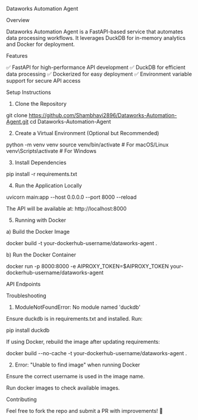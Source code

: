 Dataworks Automation Agent

Overview

Dataworks Automation Agent is a FastAPI-based service that automates data processing workflows. It leverages DuckDB for in-memory analytics and Docker for deployment.

Features

✅ FastAPI for high-performance API development
✅ DuckDB for efficient data processing
✅ Dockerized for easy deployment
✅ Environment variable support for secure API access

Setup Instructions

1. Clone the Repository

git clone https://github.com/Shambhavi2896/Dataworks-Automation-Agent.git
cd Dataworks-Automation-Agent

2. Create a Virtual Environment (Optional but Recommended)

python -m venv venv
source venv/bin/activate # For macOS/Linux
venv\Scripts\activate # For Windows

3. Install Dependencies

pip install -r requirements.txt

4. Run the Application Locally

uvicorn main:app --host 0.0.0.0 --port 8000 --reload

The API will be available at: http://localhost:8000

5. Running with Docker

a) Build the Docker Image

docker build -t your-dockerhub-username/dataworks-agent .

b) Run the Docker Container

docker run -p 8000:8000 -e AIPROXY_TOKEN=$AIPROXY_TOKEN your-dockerhub-username/dataworks-agent

API Endpoints

Troubleshooting

1. ModuleNotFoundError: No module named 'duckdb'

Ensure duckdb is in requirements.txt and installed. Run:

pip install duckdb

If using Docker, rebuild the image after updating requirements:

docker build --no-cache -t your-dockerhub-username/dataworks-agent .

2. Error: "Unable to find image" when running Docker

Ensure the correct username is used in the image name.

Run docker images to check available images.

Contributing

Feel free to fork the repo and submit a PR with improvements! 🚀
